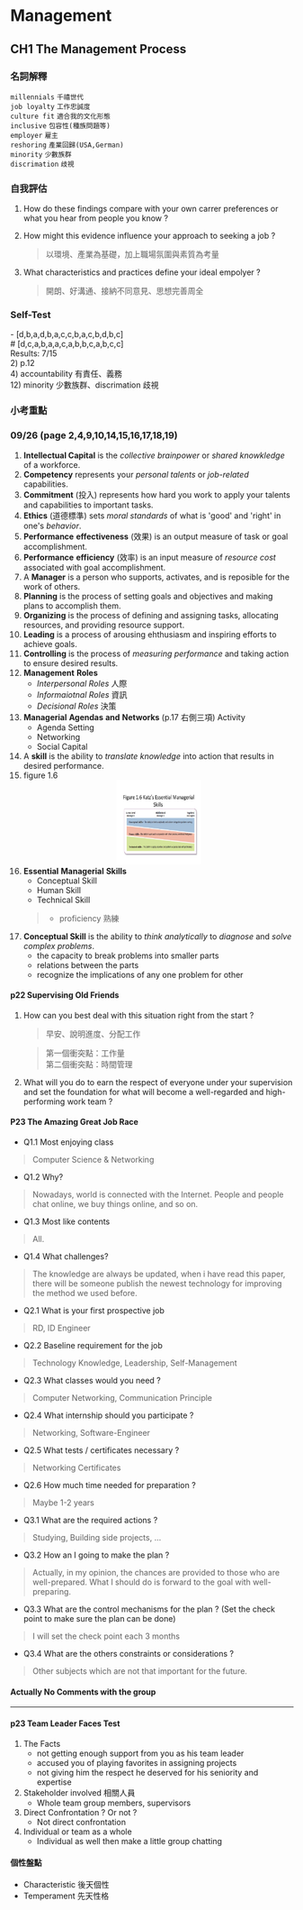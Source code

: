 # Management
## CH1 The Management Process

### 名詞解釋
`millennials` `千禧世代`  
`job loyalty` `工作忠誠度`  
`culture fit` `適合我的文化形態`  
`inclusive` `包容性(種族問題等)`  
`employer` `雇主`  
`reshoring` `產業回歸(USA,German)`  
`minority` `少數族群`  
`discrimation` `歧視`  


### 自我評估

1. How do these findings compare with your own carrer preferences or what you hear from people you know ?
    > 
2. How might this evidence influence your approach to seeking a job ?
    > 以環境、產業為基礎，加上職場氛圍與素質為考量
3. What characteristics and practices define your ideal empolyer ?
    > 開朗、好溝通、接納不同意見、思想完善周全

### Self-Test
\- [d,b,a,d,b,a,c,c,b,a,c,b,d,b,c]  
\# [d,c,a,b,a,a,c,a,b,b,c,a,b,c,c]  
Results: 7/15  
2) p.12  
4) accountability 有責任、義務  
12) minority 少數族群、discrimation 歧視


### 小考重點
### 09/26 (page 2,4,9,10,14,15,16,17,18,19)
1. **Intellectual Capital** is the _collective brainpower_ or _shared knowkledge_ of a workforce.
2. **Competency** represents your _personal talents_ or _job-related_ capabilities.
3. **Commitment** (投入)  represents how hard you work to apply your talents and capabilities to important tasks.
4. **Ethics** (道德標準) sets _moral standards_ of what is 'good' and 'right' in one's _behavior_.
5. **Performance** **effectiveness** (效果) is an output measure of task or goal accomplishment.
6. **Performance** **efficiency** (效率) is an input measure of _resource cost_ associated with goal accomplishment.
7. A **Manager** is a person who supports, activates, and is reposible for the work of others.
8. **Planning** is the process of setting goals and objectives and making plans to accomplish them.
9. **Organizing** is the process of defining and assigning tasks, allocating resources, and providing resource support.
10. **Leading** is a process of arousing ehthusiasm and inspiring efforts to achieve goals.
11. **Controlling** is the process of _measuring performance_ and taking action to ensure desired results.
12. **Management** **Roles**
    + _Interpersonal Roles_ 人際
    + _Informaiotnal Roles_ 資訊
    + _Decisional Roles_ 決策
13. **Managerial** **Agendas** **and** **Networks** (p.17 右側三項) Activity
    + Agenda Setting
    + Networking
    + Social Capital
14. A **skill** is the ability to _translate knowledge_ into action that results in desired performance.
15. figure 1.6
    <div align=center><img width="150" height="150" src="https://raw.githubusercontent.com/jason19970210/MarkdownPhotos/master/43.jpg"/></div>
16. **Essential** **Managerial** **Skills**
    + Conceptual Skill
    + Human Skill
    + Technical Skill
    > + proficiency 熟練
17. **Conceptual Skill** is the ability to _think analytically_ to _diagnose_ and _solve complex problems_.
    + the capacity to break problems into smaller parts
    + relations between the parts
    + recognize the implications of any one problem for other


#### p22 Supervising Old Friends
1. How can you best deal with this situation right from the start ?
    > 早安、說明進度、分配工作  

    > 第一個衝突點：工作量  
    > 第二個衝突點：時間管理  
2. What will you do to earn the respect of everyone under your supervision and set the foundation for what will become a well-regarded and high-performing work team ?

#### P23 The Amazing Great Job Race
+ Q1.1 Most enjoying class
> Computer Science & Networking
+ Q1.2 Why?
> Nowadays, world is connected with the Internet. People and people chat online, we buy things online, and so on.
+ Q1.3 Most like contents
> All.
+ Q1.4 What challenges?
> The knowledge are always be updated, when i have read this paper, there will be someone publish the newest technology for improving the method we used before.

+ Q2.1 What is your first prospective job
> RD, ID Engineer
+ Q2.2 Baseline requirement for the job
> Technology Knowledge, Leadership, Self-Management
+ Q2.3 What classes would you need ?
> Computer Networking, Communication Principle
+ Q2.4 What internship should you participate ?
> Networking, Software-Engineer
+ Q2.5 What tests / certificates necessary ?
> Networking Certificates
+ Q2.6 How much time needed for preparation ?
> Maybe 1-2 years

+ Q3.1 What are the required actions ?
> Studying, Building side projects, ...
+ Q3.2 How an I going to make the plan ?
> Actually, in my opinion, the chances are provided to those who are well-prepared. What I should do is forward to the goal with well-preparing.
+ Q3.3 What are the control mechanisms for the plan ? (Set the check point to make sure the plan can be done)
> I will set the check point each 3 months
+ Q3.4 What are the others constraints or considerations ?
> Other subjects which are not that important for the future.
#### Actually No Comments with the group 

----
#### p23 Team Leader Faces Test
1. The Facts
    + not getting enough support from you as his team leader
    + accused you of playing favorites in assigning projects
    + not giving him the respect he deserved for his seniority and expertise
2. Stakeholder involved 相關人員
    + Whole team group members, supervisors
3. Direct Confrontation ? Or not ?
    + Not direct confrontation
4. Individual or team as a whole
    + Individual as well then make a little group chatting


#### 個性盤點
+ Characteristic 後天個性
+ Temperament 先天性格